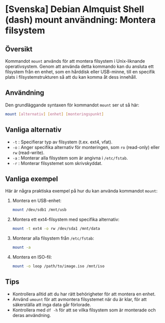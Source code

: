 # [Svenska] Debian Almquist Shell (dash) mount användning: Montera filsystem

## Översikt
Kommandot `mount` används för att montera filsystem i Unix-liknande operativsystem. Genom att använda detta kommando kan du ansluta ett filsystem från en enhet, som en hårddisk eller USB-minne, till en specifik plats i filsystemstrukturen så att du kan komma åt dess innehåll.

## Användning
Den grundläggande syntaxen för kommandot `mount` ser ut så här:

```bash
mount [alternativ] [enhet] [monteringspunkt]
```

## Vanliga alternativ
- `-t` : Specifierar typ av filsystem (t.ex. ext4, vfat).
- `-o` : Anger specifika alternativ för monteringen, som `ro` (read-only) eller `rw` (read-write).
- `-a` : Monterar alla filsystem som är angivna i `/etc/fstab`.
- `-r` : Monterar filsystemet som skrivskyddat.

## Vanliga exempel
Här är några praktiska exempel på hur du kan använda kommandot `mount`:

1. Montera en USB-enhet:
   ```bash
   mount /dev/sdb1 /mnt/usb
   ```

2. Montera ett ext4-filsystem med specifika alternativ:
   ```bash
   mount -t ext4 -o rw /dev/sda1 /mnt/data
   ```

3. Monterar alla filsystem från `/etc/fstab`:
   ```bash
   mount -a
   ```

4. Montera en ISO-fil:
   ```bash
   mount -o loop /path/to/image.iso /mnt/iso
   ```

## Tips
- Kontrollera alltid att du har rätt behörigheter för att montera en enhet.
- Använd `umount` för att avmontera filsystemet när du är klar, för att säkerställa att inga data går förlorade.
- Kontrollera med `df -h` för att se vilka filsystem som är monterade och deras användning.